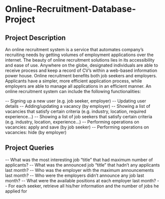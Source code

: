 # Online-Recruitment-Database-Project
## Project Description

An online recruitment system is a service that automates company’s recruiting needs by 
getting volumes of employment applications over the internet. The beauty of online 
recruitment solutions lies in its accessibility and ease of use. Anywhere on the globe, 
designated individuals are able to receive process and keep a record of CV’s within a web-based information power house. Online recruitment benefits both job seekers and 
employers. Applicants have a simpler, more efficient application process, while employers 
are able to manage all applications in an efficient manner.
An online recruitment system can include the following functionalities:

-- Signing up a new user (e.g. job seeker, employer)
-- Updating user details
-- Adding/updating a vacancy (by employer)
-- Showing a list of vacancies that satisfy certain criteria (e.g. industry, location, required experience…)
-- Showing a list of job seekers that satisfy certain criteria (e.g. industry, location, experience…)
-- Performing operations on vacancies: apply and save (by job seeker)
-- Performing operations on vacancies: hide (by employer)

## Project Queries

-- What was the most interesting job “title” that had maximum number of applicants?
-- What was the announced job “title” that hadn’t any applicants last month?
-- Who was the employer with the maximum announcements last month?
-- Who were the employers didn’t announce any job last month?
-- What were the available positions at each employer last month?
-- For each seeker, retrieve all his/her information and the number of jobs he applied for
